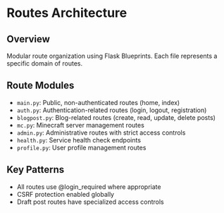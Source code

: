 # Routes Architecture

## Overview
Modular route organization using Flask Blueprints. Each file represents a specific domain of routes.

## Route Modules
- `main.py`: Public, non-authenticated routes (home, index)
- `auth.py`: Authentication-related routes (login, logout, registration)
- `blogpost.py`: Blog-related routes (create, read, update, delete posts)
- `mc.py`: Minecraft server management routes
- `admin.py`: Administrative routes with strict access controls
- `health.py`: Service health check endpoints
- `profile.py`: User profile management routes

## Key Patterns
- All routes use @login_required where appropriate
- CSRF protection enabled globally
- Draft post routes have specialized access controls